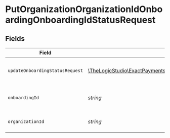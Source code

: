 # PutOrganizationOrganizationIdOnboardingOnboardingIdStatusRequest


## Fields

| Field                                                                                                                             | Type                                                                                                                              | Required                                                                                                                          | Description                                                                                                                       |
| --------------------------------------------------------------------------------------------------------------------------------- | --------------------------------------------------------------------------------------------------------------------------------- | --------------------------------------------------------------------------------------------------------------------------------- | --------------------------------------------------------------------------------------------------------------------------------- |
| `updateOnboardingStatusRequest`                                                                                                   | [\TheLogicStudio\ExactPayments\Models\Shared\UpdateOnboardingStatusRequest](../../models/shared/UpdateOnboardingStatusRequest.md) | :heavy_check_mark:                                                                                                                | The new status and the change reason                                                                                              |
| `onboardingId`                                                                                                                    | *string*                                                                                                                          | :heavy_check_mark:                                                                                                                | The Onboarding Application identifier.                                                                                            |
| `organizationId`                                                                                                                  | *string*                                                                                                                          | :heavy_check_mark:                                                                                                                | The Organization identifier.                                                                                                      |